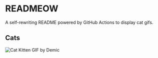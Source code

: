 # READMEOW

A self-rewriting README powered by GitHub Actions to display cat gifs.

## Cats

![Cat Kitten GIF by Demic](https://media2.giphy.com/media/v1.Y2lkPTlhY2QwMmRhNHN3dGV4NXY2dnV4NnBnb3VjbzVqNzZjeGhlcTZ2aWN4dnk2eWN6cSZlcD12MV9naWZzX3NlYXJjaCZjdD1n/3oriO0OEd9QIDdllqo/200.gif)

